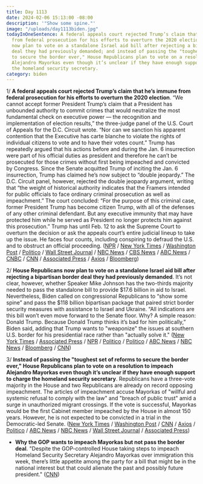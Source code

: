 ```yaml
---
title: Day 1113
date: 2024-02-06 15:13:00 -08:00
description: '"Show some spine."'
image: "/uploads/day1113biden.jpg"
todayInOneSentence: A federal appeals court rejected Trump’s claim that he’s immune
  from federal prosecution for his efforts to overturn the 2020 election; House Republicans
  now plan to vote on a standalone Israel aid bill after rejecting a bipartisan border
  deal they had previously demanded; and instead of passing the "toughest set of reforms
  to secure the border ever," House Republicans plan to vote on a resolution to impeach
  Alejandro Mayorkas even though it’s unclear if they have enough support to charge
  the homeland security secretary.
category: biden
---
```


1/ **A federal appeals court rejected Trump’s claim that he’s immune from federal prosecution for his efforts to overturn the 2020 election**. “We cannot accept former President Trump’s claim that a President has unbounded authority to commit crimes that would neutralize the most fundamental check on executive power — the recognition and implementation of election results,” the three-judge panel of the U.S. Court of Appeals for the D.C. Circuit wrote. “Nor can we sanction his apparent contention that the Executive has carte blanche to violate the rights of individual citizens to vote and to have their votes count.” Trump has repeatedly argued that his actions before and during the Jan. 6 insurrection were part of his official duties as president and therefore he can’t be prosecuted for those crimes without first being impeached and convicted by Congress. Since the Senate acquitted Trump of inciting the Jan. 6 insurrection, Trump has claimed he’s now subject to “double jeopardy.” The D.C. Circuit panel, however, rejected the double jeopardy argument, writing that “the weight of historical authority indicates that the Framers intended for public officials to face ordinary criminal prosecution as well as impeachment.” The court concluded: “For the purpose of this criminal case, former President Trump has become citizen Trump, with all of the defenses of any other criminal defendant. But any executive immunity that may have protected him while he served as President no longer protects him against this prosecution.” Trump has until Feb. 12 to ask the Supreme Court to overturn the decision or ask the appeals court’s entire judicial lineup to take up the issue. He faces four counts, including conspiring to defraud the U.S. and to obstruct an official proceeding. ([NPR](https://www.npr.org/2024/02/06/1223904739/trump-immunity-ruling) / [New York Times](https://www.nytimes.com/2024/02/06/us/politics/trump-immunity-appeals-court.html) / [Washington Post](https://www.washingtonpost.com/dc-md-va/2024/02/06/trump-jan-6-immunity-appeal-denied/) / [Politico](https://www.politico.com/news/2024/02/06/trump-is-not-immune-from-prosecution-for-bid-to-subvert-the-2020-election-appeals-court-rules-00139832) / [Wall Street Journal](https://www.wsj.com/us-news/law/appeals-court-rejects-trumps-immunity-claim-0ef2d636?mod=hp_lead_pos2) / [NBC News](https://www.nbcnews.com/politics/supreme-court/appeals-court-rules-trump-presidential-immunity-2020-election-interfer-rcna133234) / [CBS News](https://www.cbsnews.com/news/trump-immunity-appeals-court-2020-election-case/) / [ABC News](https://abcnews.go.com/Politics/appeals-court-rejects-trumps-immunity-claim-federal-election/story?id=106380940) / [CNBC](https://www.cnbc.com/2024/02/06/trump-election-case-appeals-court-denies-ex-president-immunity.html) / [CNN](https://www.cnn.com/politics/live-news/trump-court-ruling-immunity-election-subversion-prosecution/index.html) / [Associated Press](https://apnews.com/article/trump-capitol-riot-presidential-immunity-appeal-46c2d7fc7807cd3262764d35e47f390e) / [Axios](https://www.axios.com/2024/02/06/trump-immunity-appeal-dc-circuit) / [Bloomberg](https://www.bloomberg.com/news/articles/2024-02-06/is-trump-going-on-trial-what-to-know-after-court-rejected-immunity-claim?srnd=premium&sref=MIBMEEoj))

2/ **House Republicans now plan to vote on a standalone Israel aid bill after rejecting a bipartisan border deal they had previously demanded**. It’s not clear, however, whether Speaker Mike Johnson has the two-thirds majority needed to pass the standalone bill to provide $17.6 billion in aid to Israel. Nevertheless, Biden called on congressional Republicans to “show some spine” and pass the $118 billion bipartisan package that paired strict border security measures with assistance to Israel and Ukraine. “All indications are this bill won’t even move forward to the Senate floor. Why? A simple reason: Donald Trump. Because Donald Trump thinks it’s bad for him politically,” Biden said, adding that Trump wants to "weaponize" the issues at southern U.S. border for his presidential race rather than "actually solve it." ([New York Times](https://www.nytimes.com/live/2024/02/06/us/biden-border-funding) / [Associated Press](https://apnews.com/article/congress-border-security-bill-ukraine-b386eae0c4947497da931870dbcb28a0) / [NPR](https://www.npr.org/2024/02/06/1229554330/biden-trump-border-ukraine-congress?ft=nprml&f=1014) / [Politico](https://www.politico.com/live-updates/2024/02/06/congress/dems-israel-position-house-standalone-aid-00139835) / [Politico](https://www.politico.com/live-updates/2024/02/06/congress/dems-israel-position-house-standalone-aid-00139835) / [ABC News](https://abcnews.go.com/Politics/biden-blames-trump-border-deal-now-teetering-collapse/story?id=106990958) / [NBC News](https://www.nbcnews.com/politics/white-house/biden-urge-congress-pass-bipartisan-border-security-bill-republicans-n-rcna137483) / [Bloomberg](https://www.bloomberg.com/news/articles/2024-02-06/biden-pins-border-bill-failure-on-trump-leaving-ukraine-hanging?srnd=premium&sref=MIBMEEoj) / [CNN](https://www.cnn.com/2024/02/06/politics/republican-opposition-senate-border-bill/index.html))

3/ **Instead of passing the "toughest set of reforms to secure the border ever," House Republicans plan to vote on a resolution to impeach Alejandro Mayorkas even though it’s unclear if they have enough support to charge the homeland security secretary**. Republicans have a three-vote majority in the House and two Republicans are already on record opposing impeachment. The articles of impeachment accuse Mayorkas of "willful and systemic refusal to comply with the law" and "breach of public trust" amid a surge in unauthorized migrant crossings. If the vote is successful, Mayorkas would be the first Cabinet member impeached by the House in almost 150 years. However, he is not expected to be convicted in a trial in the Democratic-led Senate. ([New York Times](https://www.nytimes.com/live/2024/02/06/us/mayorkas-impeachment#alejandro-mayorkas-impeachment) / [Washington Post](https://www.washingtonpost.com/politics/2024/02/06/mayorkas-impeachment-biden-border-deal/) / [CNN](https://www.cnn.com/politics/live-news/border-bill-mayorkas-impeachment-vote/index.html) / [Axios](https://www.axios.com/2024/02/06/mayorkas-impeachment-vote-house-republicans) / [Politico](https://www.politico.com/live-updates/2024/02/06/congress/mayorkas-impeachment-on-the-rocks-00139829) / [ABC News](https://abcnews.go.com/Politics/house-vote-gop-led-push-impeach-dhs-secretary/story?id=106967588) / [NBC News](https://www.nbcnews.com/politics/congress/house-republicans-hold-vote-impeach-dhs-secretary-alejandro-mayorkas-rcna137327) / [Wall Street Journal](https://www.wsj.com/politics/house-vote-mayorkas-impeachment-ef19c9c2?mod=hp_lead_pos10) / [Associated Press](https://apnews.com/article/house-republicans-impeach-homeland-security-secretary-mayorkas-8209736501ed4fe12e4b164443d6a8a9))

* **Why the GOP wants to impeach Mayorkas but not pass the border deal**. "Despite the GOP-controlled House taking steps to impeach Homeland Security Secretary Alejandro Mayorkas over immigration this week, there’s little appetite among the party for a bill that might be in the national interest but that could alienate the past and possibly future president." ([CNN](https://www.cnn.com/2024/02/06/politics/trump-republicans-immigration/index.html))